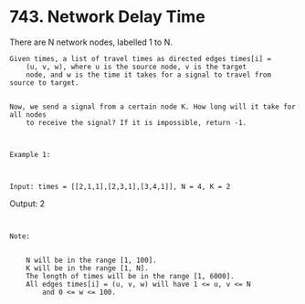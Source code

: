 # 743. Network Delay Time

There are N network nodes, labelled 1 to N.

    Given times, a list of travel times as directed edges times[i] =
        (u, v, w), where u is the source node, v is the target
        node, and w is the time it takes for a signal to travel from source to target.
    

    Now, we send a signal from a certain node K. How long will it take for all nodes
        to receive the signal? If it is impossible, return -1.

     

    Example 1:

    

    Input: times = [[2,1,1],[2,3,1],[3,4,1]], N = 4, K = 2
Output: 2

     

    Note:

    
        N will be in the range [1, 100].
        K will be in the range [1, N].
        The length of times will be in the range [1, 6000].
        All edges times[i] = (u, v, w) will have 1 <= u, v <= N
            and 0 <= w <= 100.